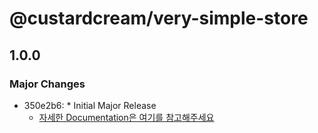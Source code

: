 # @custardcream/very-simple-store

## 1.0.0

### Major Changes

- 350e2b6: \* Initial Major Release
  - [자세한 Documentation은 여기를 참고해주세요](https://custard-library-web.vercel.app/)
